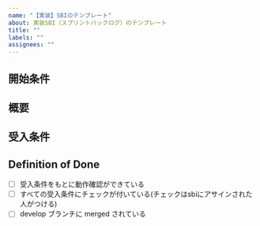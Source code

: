 ```yaml
---
name: "【実装】SBIのテンプレート"
about: 実装SBI（スプリントバックログ）のテンプレート
title: ""
labels: ""
assignees: ""
---
```


## 開始条件

<!-- 開始できる条件 -->
<!-- 依存しているSBIのリンクを貼る -->
<!-- ないなら「なし」 -->

## 概要

<!-- 何をすればいいのかを書く -->

## 受入条件

<!-- どういう状態になっていればいいかを書く -->
<!-- 例: ボタンAを押すとBが表示される -->

## Definition of Done

<!-- issueをCloseできる条件を書く -->

- [ ] 受入条件をもとに動作確認ができている
- [ ] すべての受入条件にチェックが付いている(チェックはsbiにアサインされた人がつける)
- [ ] develop ブランチに merged されている
